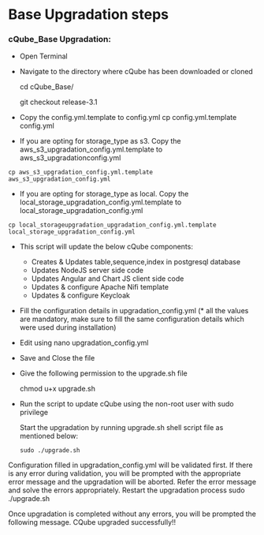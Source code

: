 # Base Upgradation steps

### cQube\_Base Upgradation:

* Open Terminal
* Navigate to the directory where cQube has been downloaded or cloned

  cd cQube\_Base/

  git checkout release-3.1

* Copy the config.yml.template to config.yml cp config.yml.template config.yml
* If you are opting for storage\_type as s3. Copy the aws\_s3\_upgradation\_config.yml.template to aws\_s3\_upgradationconfig.yml 

```text
cp aws_s3_upgradation_config.yml.template aws_s3_upgradation_config.yml
```

* If you are opting for storage\_type as local. Copy the local\_storage\_upgradation\_config.yml.template to local\_storage\_upgradation\_config.yml 

```text
cp local_storageupgradation_upgradation_config.yml.template local_storage_upgradation_config.yml
```

* This script will update the below cQube components:
  * Creates & Updates table,sequence,index in postgresql database
  * Updates NodeJS server side code
  * Updates Angular and Chart JS client side code
  * Updates & configure Apache Nifi template
  * Updates & configure Keycloak
* Fill the configuration details in upgradation\_config.yml \(\* all the values are mandatory, make sure to fill the same configuration details which were used during installation\)
* Edit using nano upgradation\_config.yml
* Save and Close the file
* Give the following permission to the upgrade.sh file

  chmod u+x upgrade.sh

* Run the script to update cQube using the non-root user with sudo privilege

  Start the upgradation by running upgrade.sh shell script file as mentioned below:

  ```text
  sudo ./upgrade.sh
  ```

Configuration filled in upgradation\_config.yml will be validated first. If there is any error during validation, you will be prompted with the appropriate error message and the upgradation will be aborted. Refer the error message and solve the errors appropriately. Restart the upgradation process sudo ./upgrade.sh

Once upgradation is completed without any errors, you will be prompted the following message. CQube upgraded successfully!!

